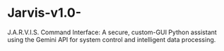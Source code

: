 # Jarvis-v1.0-
J.A.R.V.I.S. Command Interface: A secure, custom-GUI Python assistant using the Gemini API for system control and intelligent data processing.
